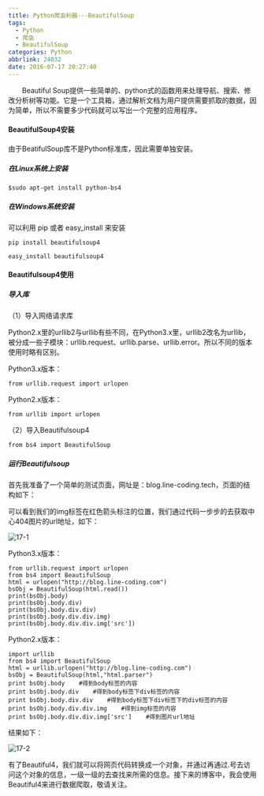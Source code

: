 ```yaml
---
title: Python爬虫利器---BeautifulSoup
tags:
  - Python
  - 爬虫
  - BeautifulSoup
categories: Python
abbrlink: 24032
date: 2016-07-17 20:27:40
---
```


　　Beautiful Soup提供一些简单的、python式的函数用来处理导航、搜索、修改分析树等功能。它是一个工具箱，通过解析文档为用户提供需要抓取的数据，因为简单，所以不需要多少代码就可以写出一个完整的应用程序。

<!--more-->

#### BeautifulSoup4安装

由于BeatifulSoup库不是Python标准库，因此需要单独安装。

##### 在Linux系统上安装
```
$sudo apt-get install python-bs4
```

##### 在Windows系统安装

可以利用 pip 或者 easy_install 来安装

```
pip install beautifulsoup4
```

```
easy_install beautifulsoup4
```

#### Beautifulsoup4使用

##### 导入库

（1）导入网络请求库

Python2.x里的urllib2与urllib有些不同，在Python3.x里，urllib2改名为urllib，被分成一些子模块：urllib.request、urllib.parse、urllib.error。所以不同的版本使用时略有区别。

Python3.x版本：
```
from urllib.request import urlopen
```

Python2.x版本：
```
from urllib import urlopen
```

（2）导入Beautifulsoup4
```
from bs4 import BeautifulSoup
```

##### 运行Beautifulsoup

首先我准备了一个简单的测试页面，网址是：blog.line-coding.tech，页面的结构如下：

可以看到我们的img标签在红色箭头标注的位置，我们通过代码一步步的去获取中心404图片的url地址，如下：

![17-1](http://ohe7ixo05.bkt.clouddn.com/2016/7/17-1.jpg)

Python3.x版本：

```
from urllib.request import urlopen
from bs4 import BeautifulSoup
html = urlopen("http://blog.line-coding.com")
bsObj = BeautifulSoup(html.read())
print(bsObj.body)
print(bsObj.body.div)
print(bsObj.body.div.div)
print(bsObj.body.div.div.img)
print(bsObj.body.div.div.img['src'])
```

Python2.x版本：

```
import urllib
from bs4 import BeautifulSoup
html = urllib.urlopen("http://blog.line-coding.com")
bsObj = BeautifulSoup(html,"html.parser")
print bsObj.body    #得到body标签的内容
print bsObj.body.div    #得到body标签下div标签的内容
print bsObj.body.div.div    #得到body标签下div标签下的div标签的内容
print bsObj.body.div.div.img    #得到img标签的内容
print bsObj.body.div.div.img['src']    #得到图片url地址
```

结果如下：

![17-2](http://ohe7ixo05.bkt.clouddn.com/2016/7/17-2.jpg)

有了Beautiful4，我们就可以将网页代码转换成一个对象，并通过再通过.号去访问这个对象的信息，一级一级的去查找来所需的信息。接下来的博客中，我会使用Beautiful4来进行数据爬取，敬请关注。


